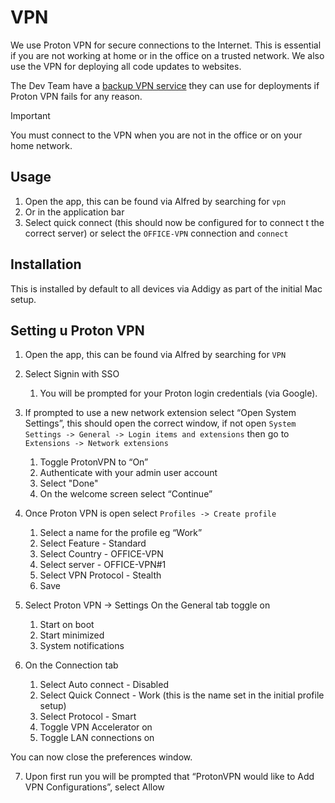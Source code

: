 # VPN

We use Proton VPN for secure connections to the Internet. This is essential if you are not working at home or in the office on a trusted network. We also use the VPN for deploying all code updates to websites.

The Dev Team have a [backup VPN service](backup-vpn.md) they can use for deployments if Proton VPN fails for any reason.

> [!IMPORTANT]  
> You must connect to the VPN when you are not in the office or on your home network. 

## Usage
1. Open the app, this can be found via Alfred by searching for `vpn`
2. Or in the application bar
3. Select quick connect (this should now be configured for to connect t the correct server) or select the `OFFICE-VPN` connection and `connect`

## Installation
This is installed by default to all devices via Addigy as part of the initial Mac setup. 

## Setting u Proton VPN
1. Open the app, this can be found via Alfred by searching for `VPN`
2. Select Signin with SSO 
   1. You will be prompted for your Proton login credentials (via Google).

3. If prompted to use a new network extension select “Open System Settings”, this should open the correct window, if not open `System Settings -> General -> Login items and extensions` then go to `Extensions -> Network extensions`
   1. Toggle ProtonVPN to “On” 
   2. Authenticate with your admin user account
   3. Select "Done"
   3. On the welcome screen select “Continue”
4. Once Proton VPN is open select `Profiles -> Create profile`
   1. Select a name for the profile eg “Work” 
   2. Select Feature - Standard 
   3. Select Country - OFFICE-VPN 
   4. Select server - OFFICE-VPN#1 
   5. Select VPN Protocol - Stealth 
   6. Save
5. Select Proton VPN -> Settings 
   On the General tab toggle on 
   1. Start on boot 
   2. Start minimized 
   3. System notifications

6. On the Connection tab 
   1. Select Auto connect - Disabled 
   2. Select Quick Connect - Work (this is the name set in the initial profile setup)
   3. Select Protocol - Smart   
   4. Toggle VPN Accelerator on 
   5. Toggle LAN connections on

You can now close the preferences window.

7. Upon first run you will be prompted that “ProtonVPN would like to Add VPN Configurations”, select Allow







